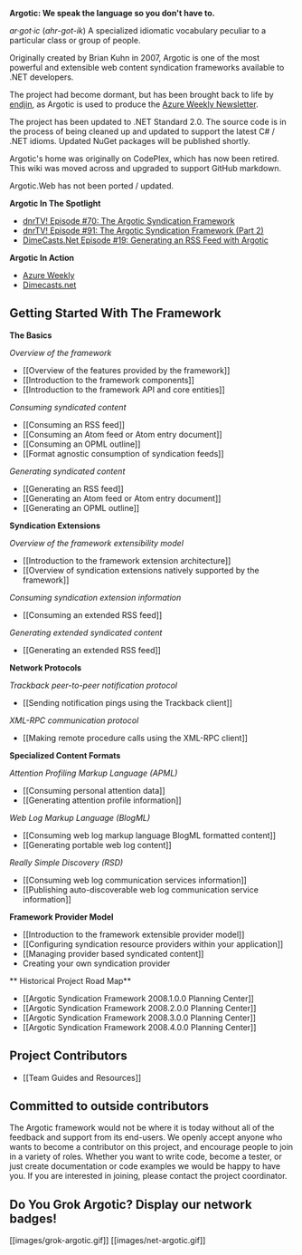 **Argotic: We speak the language so you don't have to.**

*ar·got·ic* (_ahr-got-ik_)
A specialized idiomatic vocabulary peculiar to a particular class or group of people.

Originally created by Brian Kuhn in 2007, Argotic is one of the most powerful and extensible web content syndication frameworks available to .NET developers.

The project had become dormant, but has been brought back to life by [endjin](https://endjin.com), as Argotic is used to produce the [Azure Weekly Newsletter](http://azureweekly.info).

The project has been updated to .NET Standard 2.0. The source code is in the process of being cleaned up and updated to support the latest C# / .NET idioms. Updated NuGet packages will be published shortly.

Argotic's home was originally on CodePlex, which has now been retired. This wiki was moved across and upgraded to support GitHub markdown.

Argotic.Web has not been ported / updated.

**Argotic In The Spotlight**

- [dnrTV! Episode #70: The Argotic Syndication Framework](http://www.dnrtv.com/default.aspx?showNum=70)
- [dnrTV! Episode #91: The Argotic Syndication Framework (Part 2)](http://www.dnrtv.com/default.aspx?showNum=91)
- [DimeCasts.Net Episode #19: Generating an RSS Feed with Argotic](http://www.dimecasts.net/casts/castdetails/19)

**Argotic In Action**

- [Azure Weekly](http://azureweekly.info)
- [Dimecasts.net](http://www.dimecasts.net)

## Getting Started With The Framework

**The Basics**

_Overview of the framework_

- [[Overview of the features provided by the framework]]
- [[Introduction to the framework components]]
- [[Introduction to the framework API and core entities]]

_Consuming syndicated content_

- [[Consuming an RSS feed]]
- [[Consuming an Atom feed or Atom entry document]]
- [[Consuming an OPML outline]]
- [[Format agnostic consumption of syndication feeds]]

_Generating syndicated content_

- [[Generating an RSS feed]]
- [[Generating an Atom feed or Atom entry document]]
- [[Generating an OPML outline]]

**Syndication Extensions**

_Overview of the framework extensibility model_

- [[Introduction to the framework extension architecture]]
- [[Overview of syndication extensions natively supported by the framework]]

_Consuming syndication extension information_

- [[Consuming an extended RSS feed]]

_Generating extended syndicated content_

- [[Generating an extended RSS feed]]

**Network Protocols**

_Trackback peer-to-peer notification protocol_

- [[Sending notification pings using the Trackback client]]

_XML-RPC communication protocol_

- [[Making remote procedure calls using the XML-RPC client]]

**Specialized Content Formats**

_Attention Profiling Markup Language (APML)_

- [[Consuming personal attention data]]
- [[Generating attention profile information]]

_Web Log Markup Language (BlogML)_

- [[Consuming web log markup language BlogML formatted content]]
- [[Generating portable web log content]]

_Really Simple Discovery (RSD)_

- [[Consuming web log communication services information]]
- [[Publishing auto-discoverable web log communication service information]]

**Framework Provider Model**

- [[Introduction to the framework extensible provider model]]
- [[Configuring syndication resource providers within your application]]
- [[Managing provider based syndicated content]]
- Creating your own syndication provider

** Historical Project Road Map**

- [[Argotic Syndication Framework 2008.1.0.0 Planning Center]]
- [[Argotic Syndication Framework 2008.2.0.0 Planning Center]]
- [[Argotic Syndication Framework 2008.3.0.0 Planning Center]]
- [[Argotic Syndication Framework 2008.4.0.0 Planning Center]]

## Project Contributors
* [[Team Guides and Resources]]

## Committed to outside contributors
The Argotic framework would not be where it is today without all of the feedback and support from its end-users. We openly accept anyone who wants to become a contributor on this project, and encourage people to join in a variety of roles. Whether you want to write code, become a tester, or just create documentation or code examples we would be happy to have you. If you are interested in joining, please contact the project coordinator.

## Do You Grok Argotic? Display our network badges!

[[images/grok-argotic.gif]] [[images/net-argotic.gif]]